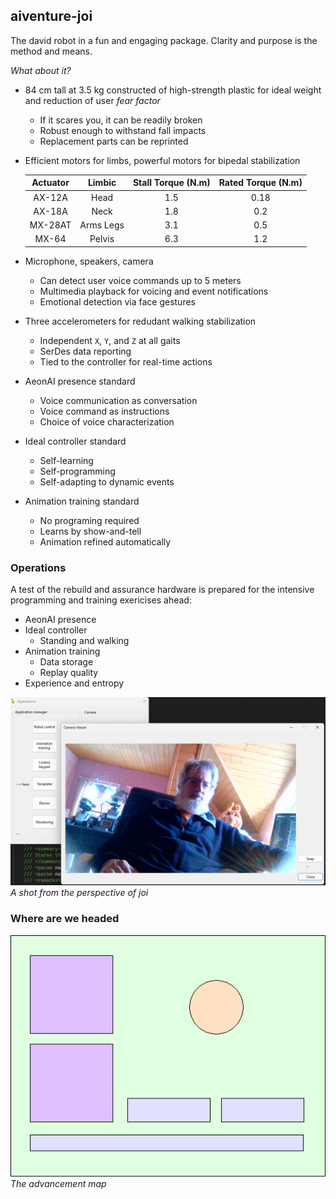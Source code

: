 ## aiventure-joi

The david robot in a fun and engaging package. Clarity and purpose is the method and means.

_What about it?_

* 84 cm tall at 3.5 kg constructed of high-strength plastic for ideal weight and reduction of user _fear factor_
	- If it scares you, it can be readily broken
	- Robust enough to withstand fall impacts
	- Replacement parts can be reprinted
* Efficient motors for limbs, powerful motors for bipedal stabilization

	| Actuator |   Limbic  | Stall Torque (N.m) | Rated Torque (N.m) |
	|:--------:|:---------:|:------------------:|:------------------:|
	|  AX-12A  |    Head   |         1.5        |        0.18        |
	|  AX-18A  |    Neck   |         1.8        |         0.2        |
	|  MX-28AT | Arms Legs |         3.1        |         0.5        |
	|   MX-64  |   Pelvis  |         6.3        |         1.2        |

* Microphone, speakers, camera
	- Can detect user voice commands up to 5 meters
	- Multimedia playback for voicing and event notifications
	- Emotional detection via face gestures
* Three accelerometers for redudant walking stabilization
	- Independent `X`, `Y`, and `Z` at all gaits
	- SerDes data reporting
	- Tied to the controller for real-time actions
* AeonAI presence standard
	- Voice communication as conversation
	- Voice command as instructions
	- Choice of voice characterization
* Ideal controller standard
	- Self-learning
	- Self-programming
	- Self-adapting to dynamic events
* Animation training standard
	- No programing required
	- Learns by show-and-tell
	- Animation refined automatically

### Operations

A test of the rebuild and assurance hardware is prepared for the intensive programming and training exericises ahead:

* AeonAI presence
* Ideal controller
	- Standing and walking
* Animation training
	- Data storage
	- Replay quality
* Experience and entropy

![ops-check-2025](/images/ops-check.png)
_A shot from the perspective of joi_

### Where are we headed

![369](/images/joi-369.png)
_The advancement map_